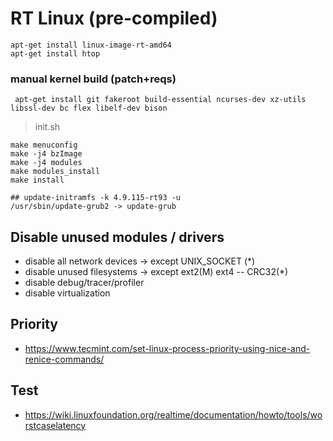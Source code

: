 # RT Linux (pre-compiled)

```
apt-get install linux-image-rt-amd64 
apt-get install htop
```

### manual kernel build (patch+reqs)

```
 apt-get install git fakeroot build-essential ncurses-dev xz-utils libssl-dev bc flex libelf-dev bison
```

> init.sh

```
make menuconfig
make -j4 bzImage
make -j4 modules
make modules_install
make install

## update-initramfs -k 4.9.115-rt93 -u
/usr/sbin/update-grub2 -> update-grub
```

## Disable unused modules / drivers

- disable all network devices -> except UNIX_SOCKET (*)
- disable unused filesystems -> except ext2(M) ext4 -- CRC32(*)
- disable debug/tracer/profiler
- disable virtualization

## Priority

- https://www.tecmint.com/set-linux-process-priority-using-nice-and-renice-commands/

## Test

- https://wiki.linuxfoundation.org/realtime/documentation/howto/tools/worstcaselatency

